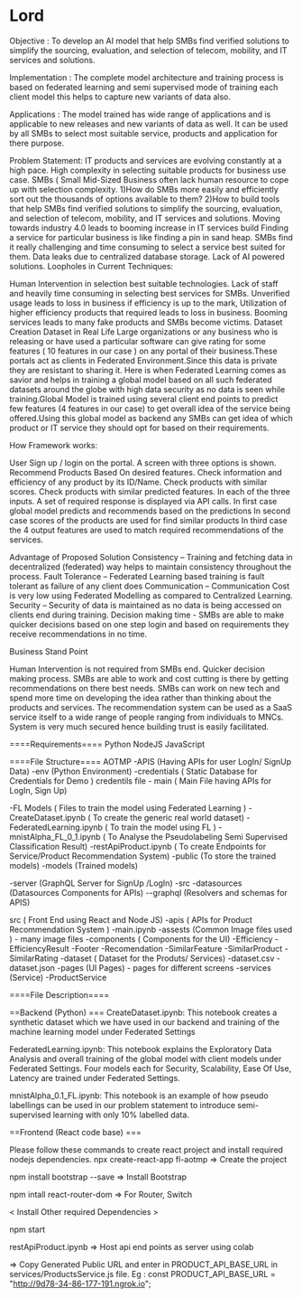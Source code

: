 # Lord


Objective : To develop an AI model that help SMBs find verified solutions to simplify the sourcing, evaluation, and selection of telecom, mobility, and IT services and solutions.

Implementation : The complete model architecture and training process is based on federated learning and semi supervised mode of training each client model this helps to capture new variants of data also.

Applications : The model trained has wide range of applications and is applicable to new releases and new variants of data as well. It can be used by all SMBs to select most suitable service, products and application for there purpose.

Problem Statement:
IT products and services are evolving constantly at a high pace. High complexity in selecting suitable products for business use case. SMBs ( Small Mid-Sized Business often lack human resource to cope up with selection complexity.
     1)How do SMBs more easily and efficiently sort out the thousands of options available to them?  2)How to build tools that help SMBs find verified solutions to simplify the sourcing, evaluation, and selection of telecom, mobility, and IT services and solutions.
Moving towards industry 4.0 leads to booming increase in IT services build Finding a service for particular business is like finding a pin in sand heap.
SMBs find it really challenging and time consuming to select a service best suited for them. Data leaks due to centralized database storage.
Lack of AI powered solutions.
Loopholes in Current Techniques:

Human Intervention in selection best suitable technologies. Lack of staff and heavily time consuming in selecting best services for SMBs. Unverified usage leads to loss in business if efficiency is up to the mark, Utilization of higher efficiency products that required leads to loss in business. Booming services leads to many fake products and SMBs become victims.
Dataset Creation
Dataset in Real Life 
Large organizations or any business who is releasing or have used a particular software can give rating for some features ( 10 features in our case ) on any portal of their business.These portals act as clients in Federated Environment.Since this data is private they are resistant to sharing it.
Here is when Federated Learning comes as savior and helps in training a global model based on all such federated datasets around the globe with high data security as no data is seen while training.Global Model is trained using several client end points to predict few features (4 features in our case) to get overall idea of the service being offered.Using this global model as backend any SMBs can get idea of which product or IT service they should opt for based on their requirements.

How Framework works:

User Sign up / login on the portal. A screen with three options is shown. Recommend Products Based On desired features. Check information and efficiency of any product by its ID/Name. Check products with similar scores. Check products with similar predicted features. In each of the three inputs. A set of required response is displayed via API calls. In first case global model predicts and recommends based on the predictions In second case scores of the products are used for find similar products In third case the 4 output features are used to match required recommendations of the services.

Advantage of Proposed Solution
Consistency – Training and fetching data in decentralized (federated) way helps to maintain consistency throughout the process. Fault Tolerance – Federated Learning based training is fault tolerant as failure of any client does Communication – Communication Cost is very low using Federated Modelling as compared to Centralized Learning. Security – Security of data is maintained as no data is being accessed on clients end during training. Decision making time - SMBs are able to make quicker decisions based on one step login and based on requirements they receive recommendations in no time.

Business Stand Point

Human Intervention is not required from SMBs end. Quicker decision making process. SMBs are able to work and cost cutting is there by getting recommendations on there best needs. SMBs can work on new tech and spend more time on developing the idea rather than thinking about the products and services. The recommendation system can be used as a SaaS service itself to a wide range of people ranging from individuals to MNCs. System is very much secured hence building trust is easily facilitated.

====Requirements====
Python
NodeJS
JavaScript

====File Structure====
AOTMP
  -APIS (Having APIs for user LogIn/ SignUp Data)
    -env (Python Environment)
    -credentials ( Static Database for Credentials for Demo ) 
       credentils file
    - main ( Main File having APIs for LogIn, Sign Up)
  
  -FL Models ( Files to train the model using Federated Learning )
    -CreateDataset.ipynb ( To create the generic real world dataset)
    -FederatedLearning.ipynb ( To train the model using FL )
    -mnistAlpha_FL_0_1.ipynb ( To Analyse the Pseudolabeling Semi Supervised Classification Result)
    -restApiProduct.ipynb   ( To create Endpoints for Service/Product Recommendation System)
  -public (To store the trained models)
     -models (Trained models)

  -server (GraphQL Server for SignUp /LogIn)
     -src
       -datasources (Datasources Components for APIs)
       --graphql (Resolvers and schemas for APIS)

  src ( Front End using React and Node JS)
   -apis ( APIs for Product Recommendation System )
     -main.ipynb
  -assests (Common Image files used )
     - many image files
  -components ( Components for the UI)
     -Efficiency
     -EfficiencyResult
     -Footer
     -Recomendation
     -SimilarFeature
     -SimilarProduct
     -SimilarRating
   -dataset ( Dataset for the Produts/ Services)
     -dataset.csv
     -dataset.json
   -pages (UI Pages)
     - pages for different screens
   -services (Service)
     -ProductService


====File Description====

==Backend (Python) ===
CreateDataset.ipynb: This notebook creates a synthetic dataset which we have used in our backend and training of the machine learning model under Federated Settings

FederatedLearning.ipynb: This notebook explains the Exploratory Data Analysis and overall training of the global model with client models under Federated Settings. Four models each for Security, Scalability, Ease Of Use, Latency are trained under Federated Settings.

mnistAlpha_0.1_FL.ipynb: This notebook is an example of how pseudo labellings can be used in our problem statement to introduce semi-supervised learning with only 10% labelled data.

==Frontend (React code base) ===

Please follow these commands to create react project and install required nodejs dependencies.
npx create-react-app fl-aotmp            =>  Create the project

npm install bootstrap --save             =>  Install Bootstrap

npm intall react-router-dom              =>  For Router, Switch

< Install Other required Dependencies >

npm start

restApiProduct.ipynb                  =>     Host api end points as server using colab


=> Copy Generated Public URL and enter in  PRODUCT_API_BASE_URL  in services/ProductsService.js  file.  Eg : const PRODUCT_API_BASE_URL = "http://9d78-34-86-177-191.ngrok.io";
